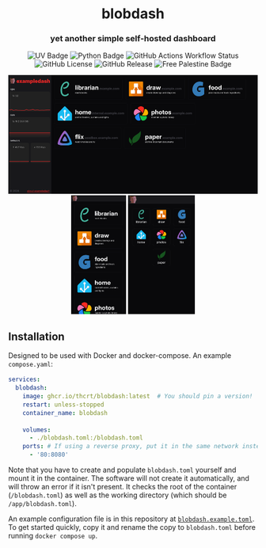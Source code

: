 # <center>blobdash</center>
<center>

### yet another simple self-hosted dashboard

![UV Badge](https://img.shields.io/endpoint?url=https%3A%2F%2Fraw.githubusercontent.com%2Fastral-sh%2Fuv%2Frefs%2Fheads%2Fmain%2Fassets%2Fbadge%2Fv0.json&style=for-the-badge)
![Python Badge](https://img.shields.io/badge/dynamic/json?url=https%3A%2F%2Fraw.githubusercontent.com%2Fthcrt%2Fblobdash%2Frefs%2Fheads%2Fmain%2F.python-version&query=%24&style=for-the-badge&label=Python)
![GitHub Actions Workflow Status](https://img.shields.io/github/actions/workflow/status/thcrt/blobdash/build.yml?branch=main&style=for-the-badge&link=https%3A%2F%2Fgithub.com%2Fthcrt%2Fblobdash%2Fpkgs%2Fcontainer%2Fblobdash)
![GitHub License](https://img.shields.io/github/license/thcrt/blobdash?style=for-the-badge&link=https%3A%2F%2Fgithub.com%2Fthcrt%2Fblobdash%2Fblob%2Fmain%2FLICENSE)
![GitHub Release](https://img.shields.io/github/v/release/thcrt/blobdash?style=for-the-badge)
![Free Palestine Badge](https://img.shields.io/badge/Free%20-%20Palestine%20-%20red?style=for-the-badge)

<img style="display: inline; height: 15rem;" src="./docs/screenshots/desktop.png">
<img style="display: inline; height: 15rem;" src="./docs/screenshots/phone-lg.png">
<img style="display: inline; height: 15rem;" src="./docs/screenshots/phone-sm.png">


</center>

## Installation

Designed to be used with Docker and docker-compose. An example `compose.yaml`:

```yaml
services:
  blobdash:
    image: ghcr.io/thcrt/blobdash:latest  # You should pin a version!
    restart: unless-stopped
    container_name: blobdash

    volumes:
      - ./blobdash.toml:/blobdash.toml
    ports: # If using a reverse proxy, put it in the same network instead
      - '80:8080'
```

Note that you have to create and populate `blobdash.toml` yourself and mount it in the container. The software will not create it automatically, and will throw an error if it isn't present. It checks the root of the container (`/blobdash.toml`) as well as the working directory (which should be `/app/blobdash.toml`).

An example configuration file is in this repository at [`blobdash.example.toml`](./blobdash.example.toml). To get started quickly, copy it and rename the copy to `blobdash.toml` before running `docker compose up`.
